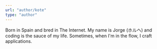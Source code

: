 ```yaml
---
url: "author/kote"
type: "author"
---
```


Born in Spain and bred in The Internet.
My name is Jorge (ホルヘ) and coding is the sauce of my life.
Sometimes, when I'm in the flow, I craft applications.
